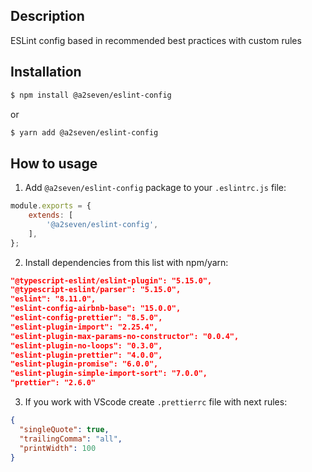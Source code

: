 ## Description

ESLint config based in recommended best practices with custom rules

## Installation

```bash
$ npm install @a2seven/eslint-config
```
or
```bash
$ yarn add @a2seven/eslint-config
```

## How to usage

1. Add `@a2seven/eslint-config` package to your `.eslintrc.js` file:

```javascript
module.exports = {
    extends: [
        '@a2seven/eslint-config',
    ],
};
```

2. Install dependencies from this list with npm/yarn:

```json
"@typescript-eslint/eslint-plugin": "5.15.0",
"@typescript-eslint/parser": "5.15.0",
"eslint": "8.11.0",
"eslint-config-airbnb-base": "15.0.0",
"eslint-config-prettier": "8.5.0",
"eslint-plugin-import": "2.25.4",
"eslint-plugin-max-params-no-constructor": "0.0.4",
"eslint-plugin-no-loops": "0.3.0",
"eslint-plugin-prettier": "4.0.0",
"eslint-plugin-promise": "6.0.0",
"eslint-plugin-simple-import-sort": "7.0.0",
"prettier": "2.6.0"
```

3. If you work with VScode create `.prettierrc` file with next rules:

```json
{
  "singleQuote": true,
  "trailingComma": "all",
  "printWidth": 100
}
```
